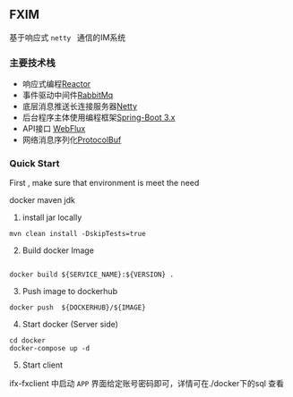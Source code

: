 
## FXIM

基于响应式 ```netty ``` 通信的IM系统

### 主要技术栈

- 响应式编程[Reactor](https://projectreactor.io/docs)
- 事件驱动中间件[RabbitMq](https://www.rabbitmq.com/)
- 底层消息推送长连接服务器[Netty](https://netty.io/wiki/user-guide-for-4.x.html)
- 后台程序主体使用编程框架[Spring-Boot 3.x](https://docs.spring.io/spring-boot/docs/current/reference/html/)
- API接口 [WebFlux](https://docs.spring.io/spring-boot/docs/current/reference/html/web.html#web)
- 网络消息序列化[ProtocolBuf](https://protobuf.dev/getting-started/javatutorial/)

### Quick Start

First , make sure that  environment is meet the need 

docker
maven 
jdk

1. install jar locally
```
mvn clean install -DskipTests=true
```
2. Build docker Image
```shell

docker build ${SERVICE_NAME}:${VERSION} .
```
3. Push image to dockerhub

```shell
docker push  ${DOCKERHUB}/${IMAGE}
```
4. Start docker (Server side)
```shell
cd docker
docker-compose up -d
```


5. Start client

ifx-fxclient 中启动  ```APP``` 界面给定账号密码即可，详情可在./docker下的sql 查看
